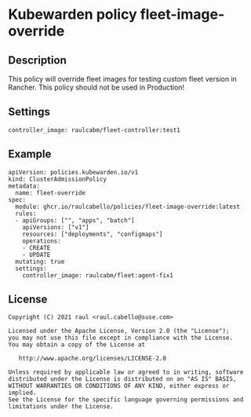 # Kubewarden policy fleet-image-override

## Description

This policy will override fleet images for testing custom fleet version in Rancher. This policy should not be used in Production!

## Settings

```
controller_image: raulcabm/fleet-controller:test1
```

## Example

```
apiVersion: policies.kubewarden.io/v1
kind: ClusterAdmissionPolicy
metadata:
  name: fleet-override
spec:
  module: ghcr.io/raulcabello/policies/fleet-image-override:latest
  rules:
  - apiGroups: ["", "apps", "batch"]
    apiVersions: ["v1"]
    resources: ["deployments", "configmaps"]
    operations:
    - CREATE
    - UPDATE
  mutating: true
  settings:
    controller_image: raulcabm/fleet:agent-fix1
```

## License

```
Copyright (C) 2021 raul <raul.cabello@suse.com>

Licensed under the Apache License, Version 2.0 (the "License");
you may not use this file except in compliance with the License.
You may obtain a copy of the License at

   http://www.apache.org/licenses/LICENSE-2.0

Unless required by applicable law or agreed to in writing, software
distributed under the License is distributed on an "AS IS" BASIS,
WITHOUT WARRANTIES OR CONDITIONS OF ANY KIND, either express or implied.
See the License for the specific language governing permissions and
limitations under the License.
```

